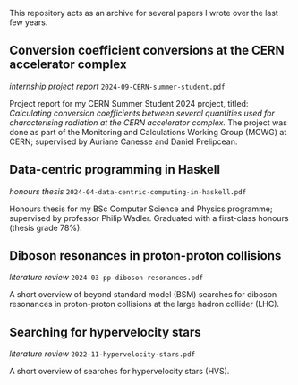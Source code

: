 This repository acts as an archive for several papers I wrote over the last few years.

## Conversion coefficient conversions at the CERN accelerator complex
_internship project report_
`2024-09-CERN-summer-student.pdf`

Project report for my CERN Summer Student 2024 project, titled: _Calculating conversion coefficients between several quantities used for characterising radiation at the CERN accelerator complex._ The project was done as part of the Monitoring and Calculations Working Group (MCWG) at CERN; supervised by Auriane Canesse and Daniel Prelipcean.

## Data-centric programming in Haskell
_honours thesis_
`2024-04-data-centric-computing-in-haskell.pdf`

Honours thesis for my BSc Computer Science and Physics programme; supervised by professor Philip Wadler. Graduated with a first-class honours (thesis grade 78%).

## Diboson resonances in proton-proton collisions
_literature review_
`2024-03-pp-diboson-resonances.pdf`

A short overview of beyond standard model (BSM) searches for diboson resonances in proton-proton collisions at the large hadron collider (LHC).

## Searching for hypervelocity stars
_literature review_
`2022-11-hypervelocity-stars.pdf`

A short overview of searches for hypervelocity stars (HVS).
